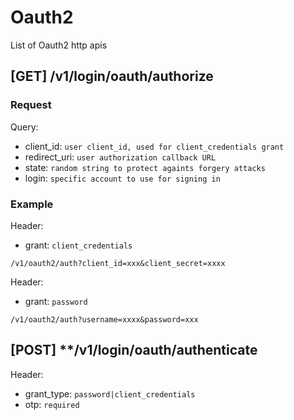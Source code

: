 # Oauth2

List of Oauth2 http apis

## [GET] **/v1/login/oauth/authorize**

### Request

Query:

- client_id: `user client_id, used for client_credentials grant`
- redirect_uri: `user authorization callback URL`
- state: `random string to protect againts forgery attacks`
- login: `specific account to use for signing in`

### Example

Header:

- grant: `client_credentials`

`/v1/oauth2/auth?client_id=xxx&client_secret=xxxx`

Header:

- grant: `password`

`/v1/oauth2/auth?username=xxxx&password=xxx`

## [POST] **/v1/login/oauth/authenticate

Header:

- grant_type: `password|client_credentials`
- otp: `required`